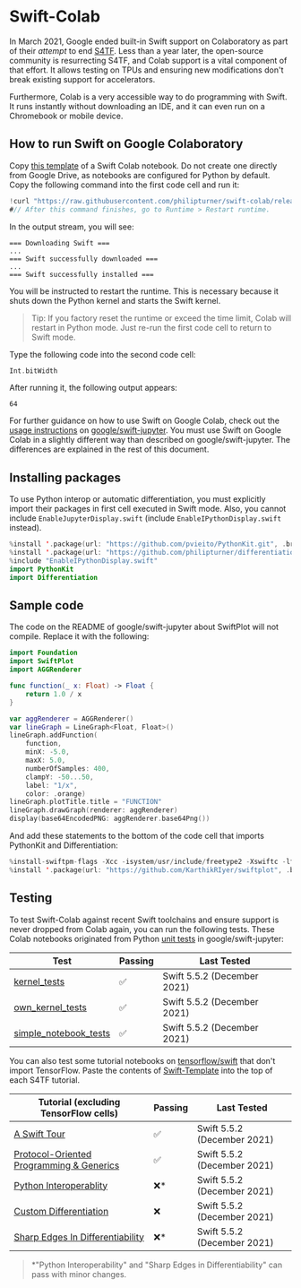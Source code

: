 # Swift-Colab

In March 2021, Google ended built-in Swift support on Colaboratory as part of their *attempt* to end [S4TF](https://github.com/tensorflow/swift). Less than a year later, the open-source community is resurrecting S4TF, and Colab support is a vital component of that effort. It allows testing on TPUs and ensuring new modifications don't break existing support for accelerators.

Furthermore, Colab is a very accessible way to do programming with Swift. It runs instantly without downloading an IDE, and it can even run on a Chromebook or mobile device.

## How to run Swift on Google Colaboratory

Copy [this template](https://colab.research.google.com/drive/1EACIWrk9IWloUckRm3wu973bKUBXQDKR?usp=sharing) of a Swift Colab notebook. Do not create one directly from Google Drive, as notebooks are configured for Python by default. Copy the following command into the first code cell and run it:

```swift
!curl "https://raw.githubusercontent.com/philipturner/swift-colab/release/latest/install_swift.sh" --output "install_swift.sh" && bash "install_swift.sh" "5.5.2" #// Replace 5.5.2 with newest Swift version
#// After this command finishes, go to Runtime > Restart runtime.
```

In the output stream, you will see:

```
=== Downloading Swift ===
...
=== Swift successfully downloaded ===
...
=== Swift successfully installed ===
```

You will be instructed to restart the runtime. This is necessary because it shuts down the Python kernel and starts the Swift kernel.

> Tip: If you factory reset the runtime or exceed the time limit, Colab will restart in Python mode. Just re-run the first code cell to return to Swift mode.

Type the following code into the second code cell:

```swift
Int.bitWidth
```

After running it, the following output appears:

```
64
```

For further guidance on how to use Swift on Google Colab, check out the [usage instructions](https://github.com/google/swift-jupyter#usage-instructions) on [google/swift-jupyter](https://github.com/google/swift-jupyter). You must use Swift on Google Colab in a slightly different way than described on google/swift-jupyter. The differences are explained in the rest of this document.

## Installing packages

To use Python interop or automatic differentiation, you must explicitly import their packages in first cell executed in Swift mode. Also, you cannot include `EnableJupyterDisplay.swift` (include `EnableIPythonDisplay.swift` instead).

```swift
%install '.package(url: "https://github.com/pvieito/PythonKit.git", .branch("master"))' PythonKit
%install '.package(url: "https://github.com/philipturner/differentiation", .branch("main"))' _Differentiation
%include "EnableIPythonDisplay.swift"
import PythonKit
import Differentiation
```

## Sample code

The code on the README of google/swift-jupyter about SwiftPlot will not compile. Replace it with the following:

```swift
import Foundation
import SwiftPlot
import AGGRenderer

func function(_ x: Float) -> Float {
    return 1.0 / x
}

var aggRenderer = AGGRenderer()
var lineGraph = LineGraph<Float, Float>()
lineGraph.addFunction(
    function,
    minX: -5.0,
    maxX: 5.0,
    numberOfSamples: 400,
    clampY: -50...50,
    label: "1/x",
    color: .orange)
lineGraph.plotTitle.title = "FUNCTION"
lineGraph.drawGraph(renderer: aggRenderer)
display(base64EncodedPNG: aggRenderer.base64Png())
```

And add these statements to the bottom of the code cell that imports PythonKit and Differentiation:

```swift
%install-swiftpm-flags -Xcc -isystem/usr/include/freetype2 -Xswiftc -lfreetype
%install '.package(url: "https://github.com/KarthikRIyer/swiftplot", .branch("master"))' SwiftPlot AGGRenderer
```

## Testing

To test Swift-Colab against recent Swift toolchains and ensure support is never dropped from Colab again, you can run the following tests. These Colab notebooks originated from Python [unit tests](https://github.com/google/swift-jupyter/tree/main/test/tests) in google/swift-jupyter:

| Test | Passing | Last Tested |
| ---- | --------------- | ----------- |
| [kernel_tests](https://colab.research.google.com/drive/1vooU1XVHSpolOSmVUKM4Wj6opEJBt7zs?usp=sharing) | ✅ | Swift 5.5.2 (December 2021) |
| [own_kernel_tests](https://colab.research.google.com/drive/1nHitEZm9QZNheM-ALajARyRZY2xpZr00?usp=sharing) | ✅ | Swift 5.5.2 (December 2021) |
| [simple_notebook_tests](https://colab.research.google.com/drive/18316eFVMw-NIlA9OandB7djvp0J4jI0-?usp=sharing) | ✅ | Swift 5.5.2 (December 2021) |

You can also test some tutorial notebooks on [tensorflow/swift](https://github.com/tensorflow/swift) that don't import TensorFlow. Paste the contents of [Swift-Template](https://colab.research.google.com/drive/1EACIWrk9IWloUckRm3wu973bKUBXQDKR?usp=sharing) into the top of each S4TF tutorial.

<!-- Emoji shortcuts for reference: ✅ ❌ -->

| Tutorial (excluding TensorFlow cells) | Passing | Last Tested |
| -------- | --------------- | ----------- |
| [A Swift Tour](https://colab.research.google.com/github/tensorflow/swift/blob/main/docs/site/tutorials/a_swift_tour.ipynb) | ✅ | Swift 5.5.2 (December 2021) |
| [Protocol-Oriented Programming & Generics](https://colab.research.google.com/github/tensorflow/swift/blob/main/docs/site/tutorials/protocol_oriented_generics.ipynb) | ✅ | Swift 5.5.2 (December 2021) |
| [Python Interoperablity](https://colab.research.google.com/github/tensorflow/swift/blob/main/docs/site/tutorials/python_interoperability.ipynb) | ❌* | Swift 5.5.2 (December 2021) |
| [Custom Differentiation](https://colab.research.google.com/github/tensorflow/swift/blob/main/docs/site/tutorials/custom_differentiation.ipynb) | ❌ | Swift 5.5.2 (December 2021) |
| [Sharp Edges In Differentiability](https://colab.research.google.com/github/tensorflow/swift/blob/main/docs/site/tutorials/Swift_autodiff_sharp_edges.ipynbb) | ❌* | Swift 5.5.2 (December 2021) |

> \*"Python Interoperability" and "Sharp Edges in Differentiability" can pass with minor changes.
